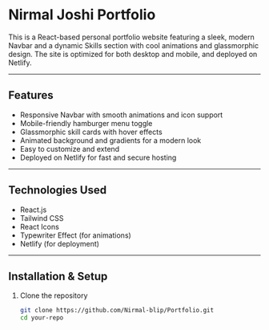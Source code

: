 # Nirmal Joshi Portfolio

This is a React-based personal portfolio website featuring a sleek, modern Navbar and a dynamic Skills section with cool animations and glassmorphic design. The site is optimized for both desktop and mobile, and deployed on Netlify.

---

## Features

- Responsive Navbar with smooth animations and icon support
- Mobile-friendly hamburger menu toggle
- Glassmorphic skill cards with hover effects
- Animated background and gradients for a modern look
- Easy to customize and extend
- Deployed on Netlify for fast and secure hosting

---

## Technologies Used

- React.js
- Tailwind CSS
- React Icons
- Typewriter Effect (for animations)
- Netlify (for deployment)

---

## Installation & Setup

1. Clone the repository

   ```bash
   git clone https://github.com/Nirmal-blip/Portfolio.git
   cd your-repo
